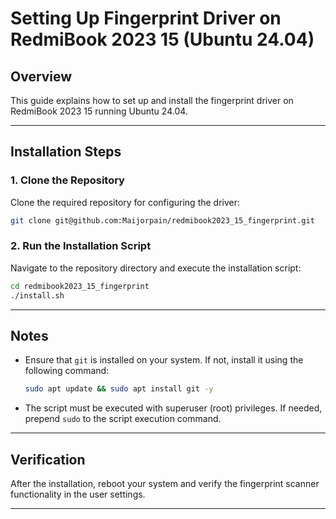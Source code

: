 # Setting Up Fingerprint Driver on RedmiBook 2023 15 (Ubuntu 24.04)

## Overview
This guide explains how to set up and install the fingerprint driver on RedmiBook 2023 15 running Ubuntu 24.04.

---

## Installation Steps

### 1. Clone the Repository
Clone the required repository for configuring the driver:

```bash
git clone git@github.com:Maijorpain/redmibook2023_15_fingerprint.git
```

### 2. Run the Installation Script
Navigate to the repository directory and execute the installation script:

```bash
cd redmibook2023_15_fingerprint
./install.sh
```

---

## Notes
- Ensure that `git` is installed on your system. If not, install it using the following command:
  ```bash
  sudo apt update && sudo apt install git -y
  ```
- The script must be executed with superuser (root) privileges. If needed, prepend `sudo` to the script execution command.

---

## Verification
After the installation, reboot your system and verify the fingerprint scanner functionality in the user settings.

---

